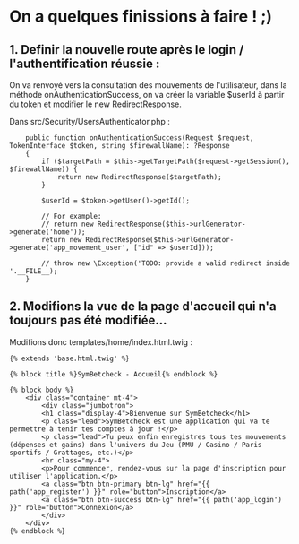 # On a quelques finissions à faire ! ;)
## 1. Definir la nouvelle route après le login / l'authentification réussie :
On va renvoyé vers la consultation des mouvements de l'utilisateur, dans la méthode onAuthenticationSuccess, on va créer la variable $userId à partir du token et modifier le new RedirectResponse.

Dans src/Security/UsersAuthenticator.php :

``` 
    public function onAuthenticationSuccess(Request $request, TokenInterface $token, string $firewallName): ?Response
    {
        if ($targetPath = $this->getTargetPath($request->getSession(), $firewallName)) {
            return new RedirectResponse($targetPath);
        }
        
        $userId = $token->getUser()->getId();

        // For example:
        // return new RedirectResponse($this->urlGenerator->generate('home'));
        return new RedirectResponse($this->urlGenerator->generate('app_movement_user', ["id" => $userId]));

        // throw new \Exception('TODO: provide a valid redirect inside '.__FILE__);
    }
```  

## 2. Modifions la vue de la page d'accueil qui n'a toujours pas été modifiée...
Modifions donc templates/home/index.html.twig :
``` 
{% extends 'base.html.twig' %}

{% block title %}SymBetcheck - Accueil{% endblock %}

{% block body %}
    <div class="container mt-4">
        <div class="jumbotron">
        <h1 class="display-4">Bienvenue sur SymBetcheck</h1>
        <p class="lead">SymBetcheck est une application qui va te permettre à tenir tes comptes à jour !</p>
        <p class="lead">Tu peux enfin enregistres tous tes mouvements (dépenses et gains) dans l'univers du Jeu (PMU / Casino / Paris sportifs / Grattages, etc.)</p>
        <hr class="my-4">
        <p>Pour commencer, rendez-vous sur la page d'inscription pour utiliser l'application.</p>
        <a class="btn btn-primary btn-lg" href="{{ path('app_register') }}" role="button">Inscription</a>
        <a class="btn btn-success btn-lg" href="{{ path('app_login') }}" role="button">Connexion</a>
        </div>
    </div>
{% endblock %}
```

